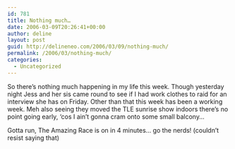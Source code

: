 ```yaml
---
id: 781
title: Nothing much…
date: 2006-03-09T20:26:41+00:00
author: deline
layout: post
guid: http://delineneo.com/2006/03/09/nothing-much/
permalink: /2006/03/nothing-much/
categories:
  - Uncategorized
---
```

So there&#8217;s nothing much happening in my life this week. Though yesterday night Jess and her sis came round to see if I had work clothes to raid for an interview she has on Friday. Other than that this week has been a working week. Meh also seeing they moved the TLE sunrise show indoors there&#8217;s no point going early, &#8216;cos I ain&#8217;t gonna cram onto some small balcony&#8230;

Gotta run, The Amazing Race is on in 4 minutes&#8230; go the nerds! (couldn&#8217;t resist saying that)
